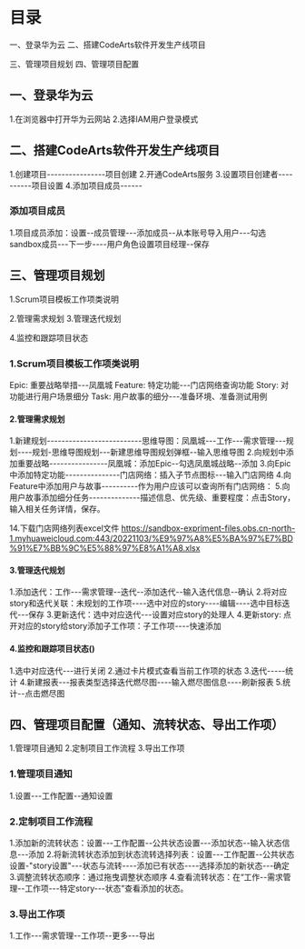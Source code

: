 # 目录
一、登录华为云
二、搭建CodeArts软件开发生产线项目

三、管理项目规划
四、管理项目配置

## 一、登录华为云
1.在浏览器中打开华为云网站
2.选择IAM用户登录模式

## 二、搭建CodeArts软件开发生产线项目
1.创建项目----------------项目创建
2.开通CodeArts服务
3.设置项目创建者----------项目设置
4.添加项目成员------

### 添加项目成员
1.项目成员添加：设置--成员管理---添加成员--从本账号导入用户---勾选sandbox成员---下一步----用户角色设置项目经理--保存

## 三、管理项目规划
1.Scrum项目模板工作项类说明

2.管理需求规划
3.管理迭代规划

4.监控和跟踪项目状态

### 1.Scrum项目模板工作项类说明
Epic: 重要战略举措---凤凰城
Feature: 特定功能---门店网络查询功能
Story: 对功能进行用户场景细分
Task:  用户故事的细分---准备环境、准备测试用例

#### 2.管理需求规划
1.新建规划--------------------------思维导图：凤凰城---工作---需求管理---规划----规划-思维导图规划---新建思维导图规划弹框--输入思维导图
2.向规划中添加重要战略----------------凤凰城：添加Epic--勾选凤凰城战略--添加
3.向Epic中添加特定功能---------------门店网络：插入子节点图标---输入门店网络
4.向Feature中添加用户与故事----------作为用户应该可以查询所有门店网络：
5.向用户故事添加细分任务--------------描述信息、优先级、重要程度：点击Story，输入相关任务详情，保存。

14.下载门店网络列表excel文件
https://sandbox-expriment-files.obs.cn-north-1.myhuaweicloud.com:443/20221103/%E9%97%A8%E5%BA%97%E7%BD%91%E7%BB%9C%E5%88%97%E8%A1%A8.xlsx

#### 3.管理迭代规划
1.添加迭代：工作---需求管理--迭代--添加迭代--输入迭代信息--确认
2.将对应story和迭代关联：未规划的工作项----选中对应的story----编辑----选中目标迭代---保存
3.更新迭代：选中对应迭代---设置对应story的处理人
4.更新story: 点开对应的story给story添加子工作项：子工作项----快速添加

#### 4.监控和跟踪项目状态()
1.选中对应迭代---进行关闭
2.通过卡片模式查看当前工作项的状态
3.迭代-----统计
4.新建报表---报表类型选择迭代燃尽图----输入燃尽图信息----刷新报表
5.统计--点击燃尽图

## 四、管理项目配置（通知、流转状态、导出工作项）
1.管理项目通知
2.定制项目工作流程
3.导出工作项

### 1.管理项目通知
1.设置---工作配置--通知设置

### 2.定制项目工作流程
1.添加新的流转状态：设置---工作配置--公共状态设置---添加状态--输入状态信息---添加
2.将新流转状态添加到状态流转选择列表：设置---工作配置--公共状态设置-"story设置"---状态与流转----添加已有状态----选择添加的新状态---确定
3.调整流转状态顺序：通过拖曳调整状态顺序
4.查看流转状态：在“工作--需求管理--工作项---特定story---状态”查看添加的状态。

### 3.导出工作项
1.工作---需求管理--工作项--更多---导出